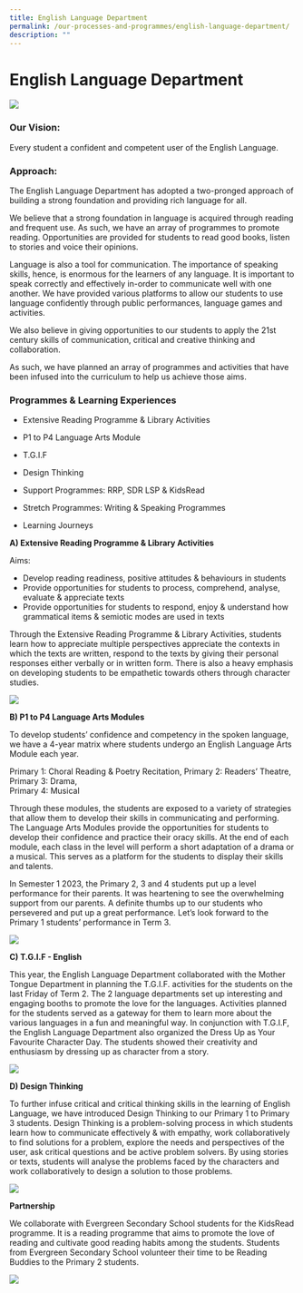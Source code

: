 ```yaml
---
title: English Language Department
permalink: /our-processes-and-programmes/english-language-department/
description: ""
---
```

# **English Language Department**

![](/images/Department%20Main%20Photos/img_3319.JPG)

### Our Vision:

Every student a confident and competent user of the English Language.



### Approach:

The English Language Department has adopted a two-pronged approach of building a strong foundation and providing rich language for all.

We believe that a strong foundation in language is acquired through reading and frequent use. As such, we have an array of programmes to promote reading. Opportunities are provided for students to read good books, listen to stories and voice their opinions.

Language is also a tool for communication. The importance of speaking skills, hence, is enormous for the learners of any language. It is important to speak correctly and effectively in-order to communicate well with one another. We have provided various platforms to allow our students to use language confidently through public performances, language games and activities. 

We also believe in giving opportunities to our students to apply the 21st century skills of communication, critical and creative thinking and collaboration. 

As such, we have planned an array of programmes and activities that have been infused into the curriculum to help us achieve those aims. 

### Programmes &amp; Learning Experiences 

*	Extensive Reading Programme &amp; Library Activities 

*	P1 to P4 Language Arts Module 
*	T.G.I.F 
*	Design Thinking 
*	Support Programmes: RRP, SDR LSP &amp; KidsRead 
*	Stretch Programmes: Writing &amp; Speaking Programmes
*	Learning Journeys

**A)	Extensive Reading Programme &amp; Library Activities**

Aims: 

*	Develop reading readiness, positive attitudes &amp; behaviours in students 
*	Provide opportunities for students to process, comprehend, analyse, evaluate &amp; appreciate texts 
*	Provide opportunities for students to respond, enjoy &amp; understand how grammatical items &amp; semiotic modes are used in texts

Through the Extensive Reading Programme &amp; Library Activities, students learn how to appreciate multiple perspectives appreciate the contexts in which the texts are written, respond to the texts by giving their personal responses either verbally or in written form. There is also a heavy emphasis on developing students to be empathetic towards others through character studies. 

![](/images/Department%20Photos/English/english%20language%201.jpg)

**B) P1 to P4 Language Arts Modules**

To develop students’ confidence and competency in the spoken language, we have a 4-year matrix where students undergo an English Language Arts Module each year.

Primary 1: Choral Reading &amp; Poetry Recitation, Primary 2: Readers’ Theatre, <br>
Primary 3: Drama, <br>
Primary 4: Musical 

Through these modules, the students are exposed to a variety of strategies that allow them to develop their skills in communicating and performing. The Language Arts Modules provide the opportunities for students to develop their confidence and practice their oracy skills. At the end of each module, each class in the level will perform a short adaptation of a drama or a musical. This serves as a platform for the students to display their skills and talents. 

In Semester 1 2023, the Primary 2, 3 and 4 students put up a level performance for their parents. It was heartening to see the overwhelming support from our parents. A definite thumbs up to our students who persevered and put up a great performance. Let’s look forward to the Primary 1 students’ performance in Term 3.

![](/images/Department%20Photos/English/english%20language%205.jpg)

**C) T.G.I.F - English**

This year, the English Language Department collaborated with the Mother Tongue Department in planning the T.G.I.F. activities for the students on the last Friday of Term 2. The 2 language departments set up interesting and engaging booths to promote the love for the languages. Activities planned for the students served as a gateway for them to learn more about the various languages in a fun and meaningful way. In conjunction with T.G.I.F, the English Language Department also organized the Dress Up as Your Favourite Character Day. The students showed their creativity and enthusiasm by dressing up as character from a story. 

![](/images/Department%20Photos/English/english%20language%202.jpg)

**D)  Design Thinking**

To further infuse critical and critical thinking skills in the learning of English Language, we have introduced Design Thinking to our Primary 1 to Primary 3 students. Design Thinking is a problem-solving process in which students learn how to communicate effectively &amp; with empathy, work collaboratively to find solutions for a problem, explore the needs and perspectives of the user, ask critical questions and be active problem solvers. By using stories or texts, students will analyse the problems faced by the characters and work collaboratively to design a solution to those problems. 

![](/images/Department%20Photos/English/english%20language%203.jpg)

**Partnership**

We collaborate with Evergreen Secondary School students for the KidsRead programme. It is a reading programme that aims to promote the love of reading and cultivate good reading habits among the students. Students from Evergreen Secondary School volunteer their time to be Reading Buddies to the Primary 2 students.

![](/images/Department%20Photos/English/english%20language%204.jpg)